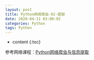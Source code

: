 ```yaml
---
layout: post
title: Python网络爬虫-02-提取
date: 2020-04-11 03:00:02
categories: Python
tags: Python
---
```

* content
{:toc}

参考网络课程：[Python网络爬虫与信息提取](https://www.icourse163.org/course/BIT-1001870001)

